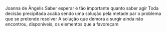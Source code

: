Joanna de Ângelis
Saber esperar é tão importante quanto saber agir
Toda decisão precipitada acaba sendo uma solução pela metade par o problema que se pretende resolver
A solução que demora a surgir ainda não encontrou, disponíveis, os elementos que a favoreçam
